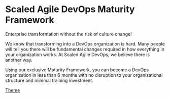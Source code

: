 # Scaled Agile DevOps Maturity Framework

Enterprise transformation without the risk of culture change!

We know that transforming into a DevOps organization is hard. Many people will tell you there will be fundamental 
changes required in how everything in your organization works. At Scaled Agile DevOps, we believe there is another way.

Using our exclusive Maturity Framework, you can become a DevOps organization in less than 6 
months with no disruption to your organizational structure and minimal training investment.

[Theme](https://learn.netlify.app/en/)